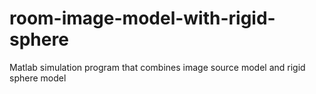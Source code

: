 # room-image-model-with-rigid-sphere
Matlab simulation program that combines image source model and rigid sphere model
